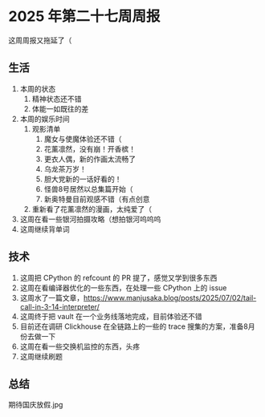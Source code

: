 # 2025 年第二十七周周报

这周周报又拖延了（

## 生活

1. 本周的状态
    1. 精神状态还不错
    2. 体能一如既往的差
2. 本周的娱乐时间
    1. 观影清单
        1. 魔女与使魔体验还不错（
        2. 花薰凛然，没有崩！开香槟！
        3. 更衣人偶，新的作画太流畅了
        4. 乌龙茶万岁！
        5. 胆大党新的一话好看的！
        6. 怪兽8号居然以总集篇开始（
        7. 新奥特曼目前观感不错（有点创意
    2. 重新看了花薰凛然的漫画，太纯爱了（
3. 这周在看一些银河拍摄攻略（想拍银河呜呜呜
4. 这周继续背单词

## 技术

1. 这周把 CPython 的 refcount 的 PR 提了，感觉又学到很多东西
2. 这周在看编译器优化的一些东西，在处理一些 CPython 上的 issue
3. 这周水了一篇文章，<https://www.manjusaka.blog/posts/2025/07/02/tail-call-in-3-14-interpreter/>
4. 这周终于把 vault 在一个业务线落地完成，目前体验还不错
5. 目前还在调研 Clickhouse 在全链路上的一些的 trace 搜集的方案，准备8月份去做一下
6. 这周在看一些交换机监控的东西，头疼
7. 这周继续刷题

## 总结

期待国庆放假.jpg
